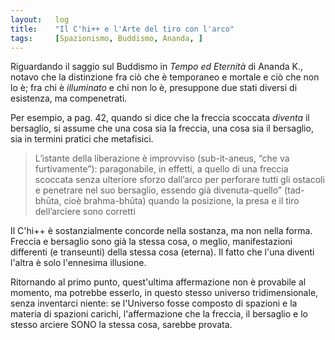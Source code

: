 ```yaml
---
layout:   log
title:    "Il C'hi++ e l'Arte del tiro con l'arco"
tags:     [Spazionismo, Buddismo, Ananda, ]
---
```


Riguardando il saggio sul Buddismo in *Tempo ed Eternità* di Ananda K., notavo che la distinzione fra ciò che è temporaneo e mortale e ciò che non lo è; fra chi è *illuminato* e chi non lo è, presuppone due stati diversi di esistenza, ma compenetrati.

Per esempio, a pag. 42, quando si dice che la freccia scoccata *diventa* il bersaglio, si assume che una cosa sia la freccia, una cosa sia il bersaglio, sia in termini pratici che metafisici.

> L’istante della liberazione è improvviso (sub-it-aneus, “che va furtivamente”): paragonabile, in effetti, a quello di una freccia scoccata senza ulteriore sforzo dall’arco per perforare tutti gli ostacoli e penetrare nel suo bersaglio, essendo già divenuta-quello” (tad-bhūta, cioè brahma-bhūta) quando la posizione, la presa e il tiro dell’arciere sono corretti

Il C'hi++ è sostanzialmente concorde nella sostanza, ma non nella forma.
Freccia e bersaglio sono già la stessa cosa, o meglio, manifestazioni differenti (e transeunti) della stessa cosa (eterna). 
Il fatto che l'una diventi l'altra è solo l'ennesima illusione.

Ritornando al primo punto, quest'ultima affermazione non è provabile al momento, ma potrebbe esserlo, in questo stesso universo tridimensionale, senza inventarci niente: se l'Universo fosse composto di spazioni e la materia di spazioni carichi, l'affermazione che la freccia, il bersaglio e lo stesso arciere SONO la stessa cosa, sarebbe provata.
